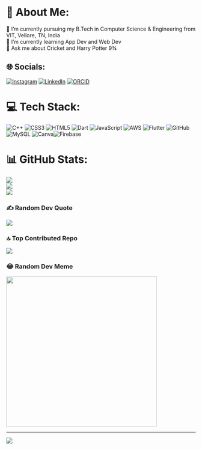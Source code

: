 # 💫 About Me:
🔭 I’m currently pursuing my B.Tech in Computer Science & Engineering from VIT, Vellore, TN, India<br>🌱 I’m currently learning App Dev  and Web Dev <br>💬 Ask me about Cricket and Harry Potter 9¾<br>


## 🌐 Socials:
[![Instagram](https://img.shields.io/badge/Instagram-E4405F?style=for-the-badge&logo=instagram&logoColor=white)](https://instagram.com/manvendrasingh09) [![LinkedIn](https://img.shields.io/badge/LinkedIn-0077B5?style=for-the-badge&logo=linkedin&logoColor=white)](https://linkedin.com/in/manvendrasingh09) [![ORCID](https://img.shields.io/badge/orcid-A6CE39?style=for-the-badge&logo=orcid&logoColor=white)](https://orcid.org/0009-0004-6600-5792)

# 💻 Tech Stack:
![C++](https://img.shields.io/badge/c++-%2300599C.svg?style=for-the-badge&logo=c%2B%2B&logoColor=white) ![CSS3](https://img.shields.io/badge/css3-%231572B6.svg?style=for-the-badge&logo=css3&logoColor=white) ![HTML5](https://img.shields.io/badge/html5-%23E34F26.svg?style=for-the-badge&logo=html5&logoColor=white) ![Dart](https://img.shields.io/badge/dart-%230175C2.svg?style=for-the-badge&logo=dart&logoColor=white) ![JavaScript](https://img.shields.io/badge/javascript-%23323330.svg?style=for-the-badge&logo=javascript&logoColor=%23F7DF1E) ![AWS](https://img.shields.io/badge/AWS-%23FF9900.svg?style=for-the-badge&logo=amazon-aws&logoColor=white) ![Flutter](https://img.shields.io/badge/Flutter-%2302569B.svg?style=for-the-badge&logo=Flutter&logoColor=white) ![GitHub](https://img.shields.io/badge/GitHub-%23121011.svg?style=for-the-badge&logo=github&logoColor=white) ![MySQL](https://img.shields.io/badge/mysql-%2300f.svg?style=for-the-badge&logo=mysql&logoColor=white) ![Canva](https://img.shields.io/badge/Canva-%2300C4CC.svg?style=for-the-badge&logo=Canva&logoColor=white)![Firebase](https://img.shields.io/badge/firebase-ffca28?style=for-the-badge&logo=firebase&logoColor=black)
# 📊 GitHub Stats:
![](https://github-readme-stats.vercel.app/api?username=manvendrasingh09&theme=dark&hide_border=false&include_all_commits=false&count_private=false)<br/>
![](https://github-readme-streak-stats.herokuapp.com/?user=manvendrasingh09&theme=dark&hide_border=false)<br/>
![](https://github-readme-stats.vercel.app/api/top-langs/?username=manvendrasingh09&theme=dark&hide_border=false&include_all_commits=false&count_private=false&layout=compact)

### ✍️ Random Dev Quote
![](https://quotes-github-readme.vercel.app/api?type=horizontal&theme=dark)

### 🔝 Top Contributed Repo
![](https://github-contributor-stats.vercel.app/api?username=manvendrasingh09&limit=5&theme=dark&combine_all_yearly_contributions=true)

### 😂 Random Dev Meme
<img src='https://randommeme-five.vercel.app/' style="height: 400px;"/>

---
[![](https://visitcount.itsvg.in/api?id=manvendrasingh09&icon=1&color=0)](https://visitcount.itsvg.in)
